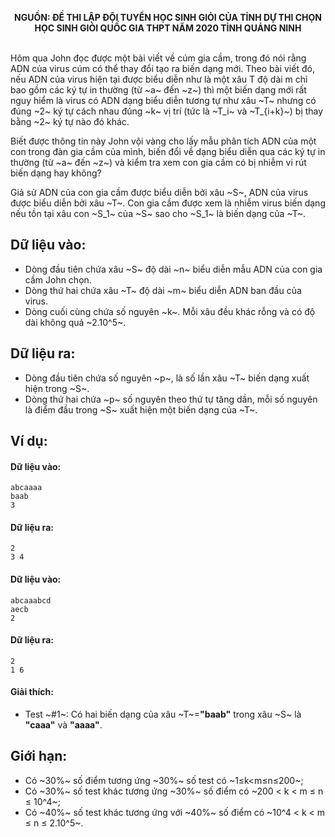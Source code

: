**<center>NGUỒN: ĐỀ THI LẬP ĐỘI TUYỂN HỌC SINH GIỎI CỦA TỈNH DỰ THI CHỌN HỌC SINH GIỎI QUỐC GIA THPT NĂM 2020 TỈNH QUẢNG NINH</center>**
<br>

Hôm qua John đọc được một bài viết về cúm gia cầm, trong đó nói rằng ADN của virus cúm có thể thay đổi tạo ra biến dạng mới. Theo bài viết đó, nếu ADN của virus hiện tại được biểu diễn như là một xâu T độ dài m chỉ bao gồm các ký tự in thường (từ ~a~ đến ~z~) thì một biến dạng mới rất nguy hiểm là virus có ADN dạng biểu diễn tương tự như xâu ~T~ nhưng có đúng ~2~ ký tự cách nhau đúng ~k~ vị trí (tức là ~T_i~ và ~T_{i+k}~) bị thay bằng ~2~ ký tự nào đó khác.

Biết được thông tin này John vội vàng cho lấy mẫu phân tích ADN của một con trong đàn gia cầm của mình, biến đổi về dạng biểu diễn qua các ký tự in thường (từ ~a~ đến ~z~) và kiểm tra xem con gia cầm có bị nhiễm vi rút biến dạng hay không?

Giả sử ADN của con gia cầm được biểu diễn bởi xâu ~S~, ADN của virus được biểu diễn bởi xâu ~T~. Con gia cầm được xem là nhiễm virus biến dạng nếu tồn tại xâu con ~S_1~ của ~S~ sao cho ~S_1~ là biến dạng của ~T~.

## Dữ liệu vào:
- Dòng đầu tiên chứa xâu ~S~ độ dài ~n~ biểu diễn mẫu ADN của con gia cầm John chọn.
- Dòng thứ hai chứa xâu ~T~ độ dài ~m~ biểu diễn ADN ban đầu của virus.
- Dòng cuối cùng chứa số nguyên ~k~.
Mỗi xâu đều khác rỗng và có độ dài không quá ~2.10^5~.

## Dữ liệu ra:
- Dòng đầu tiên chứa số nguyên ~p~, là số lần xâu ~T~ biến dạng xuất hiện trong ~S~.
- Dòng thứ hai chứa ~p~ số nguyên theo thứ tự tăng dần, mỗi số nguyên là điểm đầu trong ~S~ xuất hiện một biến dạng của ~T~.

## Ví dụ:
#### Dữ liệu vào:
```
abcaaaa
baab
3
```

#### Dữ liệu ra:
```
2
3 4
```

#### Dữ liệu vào:
```
abcaaabcd
aecb
2
```

#### Dữ liệu ra:
```
2
1 6
```

#### Giải thích:
- Test ~\#1~: Có hai biến dạng của xâu ~T~=**"baab"** trong xâu ~S~ là **"caaa"** và **"aaaa"**.

## Giới hạn:
- Có ~30\%~ số điểm tương ứng ~30\%~ số test có ~1≤k<m≤n≤200~;
- Có ~30\%~ số test khác tương ứng ~30\%~ số điểm có ~200 < k < m ≤ n ≤ 10^4~;
- Có ~40\%~ số test khác tương ứng với ~40\%~ số điểm có ~10^4 < k < m ≤ n ≤ 2.10^5~.